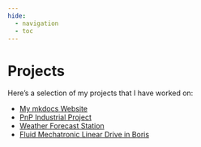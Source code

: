 ```yaml
---
hide:
  - navigation
  - toc
---
```


# Projects

Here’s a selection of my projects that I have worked on:

- [My mkdocs Website](my-mkdocs-website.md)
- [PnP Industrial Project](pnp-industrial-project.md)
- [Weather Forecast Station](weather-forecast-station.md)
- [Fluid Mechatronic Linear Drive in Boris](fluid-mechatronic-drive.md)